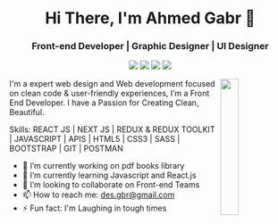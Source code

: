 <h1 align="center">Hi There, I'm Ahmed Gabr 👋</h1>
<h3 align="center">Front-end Developer | Graphic Designer | UI Designer</h3>
 
<p align="center">
      <a href="https://www.linkedin.com/in/desgbr"><img src="https://img.shields.io/badge/Linkedin-%230177B5?style=flat&logo=linkedin&logoColor=white"/></a>
    <a href="https://www.facebook.com/desgbr"><img src="https://img.shields.io/badge/Facebook-%234267B2?style=flat&logo=Facebook&logoColor=white"/></a>
    <a href="https://twitter.com/desgbr"><img src="https://img.shields.io/badge/Twitter-%231FA1F1?style=flat&logo=twitter&logoColor=white"/></a>
    <a href="https://www.instagram.com/desgbr"><img src="https://img.shields.io/badge/Instagram-%23E1306C?style=flat&logo=Instagram&logoColor=white"/></a>
  </p>

<img src="https://i.imgur.com/4y8zhjF.jpg" align="right" width="25%"/>

<p>
  I'm a expert web design and Web development focused on clean code & user-friendly experiences, I’m a Front End Developer. I have a Passion for Creating Clean, Beautiful.

</p>
Skills: REACT JS | NEXT JS | REDUX & REDUX TOOLKIT | JAVASCRIPT | APIS | HTML5 | CSS3 | SASS | BOOTSTRAP | GIT | POSTMAN

- 🔭 I’m currently working on pdf books library 
- 🌱 I’m currently learning Javascript and React.js 
- 👯 I’m looking to collaborate on Front-end Teams 
- 📫 How to reach me: des.gbr@gmail.com 
- ⚡ Fun fact: I'm Laughing in tough times 

